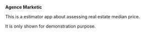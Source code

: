 **Agence Marketic**

This is a estimator app about assessing real estate median price.

It is only shown for demonstration purpose.
